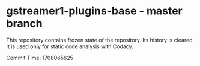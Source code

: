 # gstreamer1-plugins-base - master branch

This repository contains frozen state of the repository.
Its history is cleared. It is used only for static code
analysis with Codacy.

Commit Time: 1708065625
